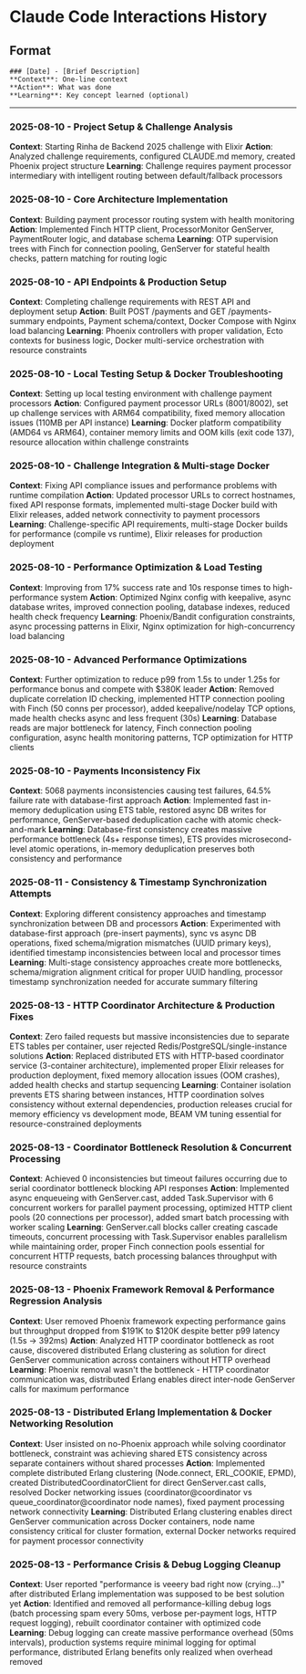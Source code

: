# Claude Code Interactions History

## Format

```
### [Date] - [Brief Description]
**Context**: One-line context
**Action**: What was done
**Learning**: Key concept learned (optional)
```

---

### 2025-08-10 - Project Setup & Challenge Analysis

**Context**: Starting Rinha de Backend 2025 challenge with Elixir
**Action**: Analyzed challenge requirements, configured CLAUDE.md memory, created Phoenix project structure
**Learning**: Challenge requires payment processor intermediary with intelligent routing between default/fallback processors

### 2025-08-10 - Core Architecture Implementation
**Context**: Building payment processor routing system with health monitoring
**Action**: Implemented Finch HTTP client, ProcessorMonitor GenServer, PaymentRouter logic, and database schema
**Learning**: OTP supervision trees with Finch for connection pooling, GenServer for stateful health checks, pattern matching for routing logic

### 2025-08-10 - API Endpoints & Production Setup
**Context**: Completing challenge requirements with REST API and deployment setup
**Action**: Built POST /payments and GET /payments-summary endpoints, Payment schema/context, Docker Compose with Nginx load balancing
**Learning**: Phoenix controllers with proper validation, Ecto contexts for business logic, Docker multi-service orchestration with resource constraints

### 2025-08-10 - Local Testing Setup & Docker Troubleshooting
**Context**: Setting up local testing environment with challenge payment processors
**Action**: Configured payment processor URLs (8001/8002), set up challenge services with ARM64 compatibility, fixed memory allocation issues (110MB per API instance)
**Learning**: Docker platform compatibility (AMD64 vs ARM64), container memory limits and OOM kills (exit code 137), resource allocation within challenge constraints

### 2025-08-10 - Challenge Integration & Multi-stage Docker
**Context**: Fixing API compliance issues and performance problems with runtime compilation
**Action**: Updated processor URLs to correct hostnames, fixed API response formats, implemented multi-stage Docker build with Elixir releases, added network connectivity to payment processors
**Learning**: Challenge-specific API requirements, multi-stage Docker builds for performance (compile vs runtime), Elixir releases for production deployment

### 2025-08-10 - Performance Optimization & Load Testing
**Context**: Improving from 17% success rate and 10s response times to high-performance system
**Action**: Optimized Nginx config with keepalive, async database writes, improved connection pooling, database indexes, reduced health check frequency
**Learning**: Phoenix/Bandit configuration constraints, async processing patterns in Elixir, Nginx optimization for high-concurrency load balancing

### 2025-08-10 - Advanced Performance Optimizations
**Context**: Further optimization to reduce p99 from 1.5s to under 1.25s for performance bonus and compete with $380K leader
**Action**: Removed duplicate correlation ID checking, implemented HTTP connection pooling with Finch (50 conns per processor), added keepalive/nodelay TCP options, made health checks async and less frequent (30s)
**Learning**: Database reads are major bottleneck for latency, Finch connection pooling configuration, async health monitoring patterns, TCP optimization for HTTP clients

### 2025-08-10 - Payments Inconsistency Fix
**Context**: 5068 payments inconsistencies causing test failures, 64.5% failure rate with database-first approach
**Action**: Implemented fast in-memory deduplication using ETS table, restored async DB writes for performance, GenServer-based deduplication cache with atomic check-and-mark
**Learning**: Database-first consistency creates massive performance bottleneck (4s+ response times), ETS provides microsecond-level atomic operations, in-memory deduplication preserves both consistency and performance

### 2025-08-11 - Consistency & Timestamp Synchronization Attempts
**Context**: Exploring different consistency approaches and timestamp synchronization between DB and processors
**Action**: Experimented with database-first approach (pre-insert payments), sync vs async DB operations, fixed schema/migration mismatches (UUID primary keys), identified timestamp inconsistencies between local and processor times
**Learning**: Multi-stage consistency approaches create more bottlenecks, schema/migration alignment critical for proper UUID handling, processor timestamp synchronization needed for accurate summary filtering

### 2025-08-13 - HTTP Coordinator Architecture & Production Fixes
**Context**: Zero failed requests but massive inconsistencies due to separate ETS tables per container, user rejected Redis/PostgreSQL/single-instance solutions
**Action**: Replaced distributed ETS with HTTP-based coordinator service (3-container architecture), implemented proper Elixir releases for production deployment, fixed memory allocation issues (OOM crashes), added health checks and startup sequencing
**Learning**: Container isolation prevents ETS sharing between instances, HTTP coordination solves consistency without external dependencies, production releases crucial for memory efficiency vs development mode, BEAM VM tuning essential for resource-constrained deployments

### 2025-08-13 - Coordinator Bottleneck Resolution & Concurrent Processing
**Context**: Achieved 0 inconsistencies but timeout failures occurring due to serial coordinator bottleneck blocking API responses
**Action**: Implemented async enqueueing with GenServer.cast, added Task.Supervisor with 6 concurrent workers for parallel payment processing, optimized HTTP client pools (20 connections per processor), added smart batch processing with worker scaling
**Learning**: GenServer.call blocks caller creating cascade timeouts, concurrent processing with Task.Supervisor enables parallelism while maintaining order, proper Finch connection pools essential for concurrent HTTP requests, batch processing balances throughput with resource constraints

### 2025-08-13 - Phoenix Framework Removal & Performance Regression Analysis
**Context**: User removed Phoenix framework expecting performance gains but throughput dropped from $191K to $120K despite better p99 latency (1.5s → 392ms)
**Action**: Analyzed HTTP coordinator bottleneck as root cause, discovered distributed Erlang clustering as solution for direct GenServer communication across containers without HTTP overhead
**Learning**: Phoenix removal wasn't the bottleneck - HTTP coordinator communication was, distributed Erlang enables direct inter-node GenServer calls for maximum performance

### 2025-08-13 - Distributed Erlang Implementation & Docker Networking Resolution
**Context**: User insisted on no-Phoenix approach while solving coordinator bottleneck, constraint was achieving shared ETS consistency across separate containers without shared processes
**Action**: Implemented complete distributed Erlang clustering (Node.connect, ERL_COOKIE, EPMD), created DistributedCoordinatorClient for direct GenServer.cast calls, resolved Docker networking issues (coordinator@coordinator vs queue_coordinator@coordinator node names), fixed payment processing network connectivity
**Learning**: Distributed Erlang clustering enables direct GenServer communication across Docker containers, node name consistency critical for cluster formation, external Docker networks required for payment processor connectivity

### 2025-08-13 - Performance Crisis & Debug Logging Cleanup
**Context**: User reported "performance is veeery bad right now (crying...)" after distributed Erlang implementation was supposed to be best solution yet
**Action**: Identified and removed all performance-killing debug logs (batch processing spam every 50ms, verbose per-payment logs, HTTP request logging), rebuilt coordinator container with optimized code
**Learning**: Debug logging can create massive performance overhead (50ms intervals), production systems require minimal logging for optimal performance, distributed Erlang benefits only realized when overhead removed
